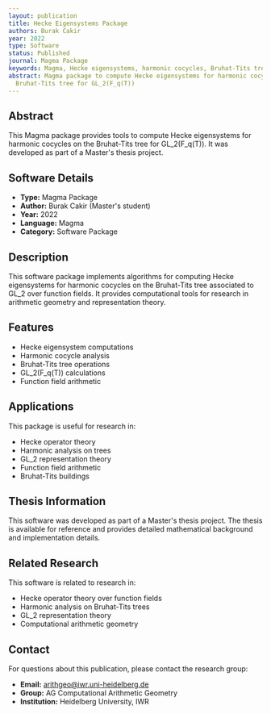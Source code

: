 ```yaml
---
layout: publication
title: Hecke Eigensystems Package
authors: Burak Cakir
year: 2022
type: Software
status: Published
journal: Magma Package
keywords: Magma, Hecke eigensystems, harmonic cocycles, Bruhat-Tits tree, GL2
abstract: Magma package to compute Hecke eigensystems for harmonic cocycles on the
  Bruhat-Tits tree for GL_2(F_q(T))
---
```



## Abstract

This Magma package provides tools to compute Hecke eigensystems for harmonic cocycles on the Bruhat-Tits tree for GL_2(F_q(T)). It was developed as part of a Master's thesis project.

## Software Details

- **Type:** Magma Package
- **Author:** Burak Cakir (Master's student)
- **Year:** 2022
- **Language:** Magma
- **Category:** Software Package

## Description

This software package implements algorithms for computing Hecke eigensystems for harmonic cocycles on the Bruhat-Tits tree associated to GL_2 over function fields. It provides computational tools for research in arithmetic geometry and representation theory.

## Features

- Hecke eigensystem computations
- Harmonic cocycle analysis
- Bruhat-Tits tree operations
- GL_2(F_q(T)) calculations
- Function field arithmetic

## Applications

This package is useful for research in:
- Hecke operator theory
- Harmonic analysis on trees
- GL_2 representation theory
- Function field arithmetic
- Bruhat-Tits buildings

## Thesis Information

This software was developed as part of a Master's thesis project. The thesis is available for reference and provides detailed mathematical background and implementation details.

## Related Research

This software is related to research in:
- Hecke operator theory over function fields
- Harmonic analysis on Bruhat-Tits trees
- GL_2 representation theory
- Computational arithmetic geometry


## Contact

For questions about this publication, please contact the research group:
- **Email:** arithgeo@iwr.uni-heidelberg.de
- **Group:** AG Computational Arithmetic Geometry
- **Institution:** Heidelberg University, IWR